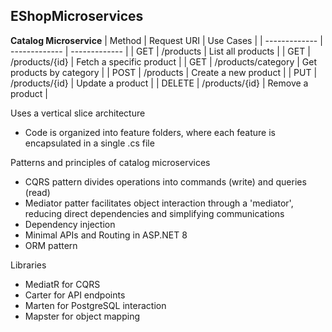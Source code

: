 ## EShopMicroservices

**Catalog Microservice**
| Method  | Request URI | Use Cases |
| ------------- | ------------- | ------------- |
| GET  | /products  | List all products |
| GET  | /products/{id}  | Fetch a specific product |
| GET  | /products/category  | Get products by category |
| POST | /products | Create a new product |
| PUT | /products/{id} | Update a product |
| DELETE | /products/{id} | Remove a product |

Uses a vertical slice architecture
  - Code is organized into feature folders, where each feature is encapsulated in a single .cs file
    
Patterns and principles of catalog microservices
  - CQRS pattern divides operations into commands (write) and queries (read)
  - Mediator patter facilitates object interaction through a 'mediator', reducing direct dependencies and simplifying communications
  - Dependency injection
  - Minimal APIs and Routing in ASP.NET 8
  - ORM pattern

Libraries
  - MediatR for CQRS
  - Carter for API endpoints
  - Marten for PostgreSQL interaction
  - Mapster for object mapping
